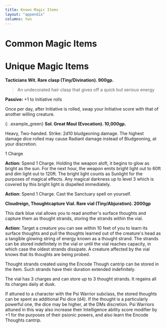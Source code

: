 ```yaml
---
title: Known Magic Items
layout: "appendix"
columns: two
---
```

# Common Magic Items


# Unique Magic Items


**Tacticians Wit. Rare clasp (Tiny/Divination). 900gp.**

> An undecorated hair clasp that gives off a quick but serious energy

**Passive:** +1 to Initiative rolls

Once per day, after Initiative is rolled, swap your Initiative score with that of another willing creature.

{: .example_green}
**Sol. Great Maul (Evocation). 10,000gp.**

Heavy, Two-handed. Strike: 2d10 bludgeoning damage. The highest damage dice rolled may cause Radiant damage instead of Bludgeoning, at your discretion.

1 Charge

**Action:** Spend 1 Charge. Holding the weapon aloft, it begins to glow as bright as the sun. For the next hour, the weapon emits bright light out to 60ft and dim light out to 120ft. The bright light counts as Sunlight for the purposes of magical effects. Any magical darkness up to level 3 which is covered by this bright light is dispelled immediately.

**Action:** Spend 1 Charge. Cast the Sanctuary spell on yourself.

**Cloudreign, Thoughtcapture Vial. Rare vial (Tiny/Abjuration). 2000gp**

This dark blue vial allows you to read another's surface thoughts and capture them as thought strands, storing the strands within the vial.

**Action:** Target a creature you can see within 10 feet of you to learn its surface thoughts and pull the thoughts learned out of the creature's head as a tangible glowing string of energy known as a thought strand. The strands can be stored indefinitely in the vial or until the vial reaches capacity, in which case the oldest strands dissipate. A creature affected by the vial knows that its thoughts are being probed.

Thought strands created using the Encode Though cantrip can be stored in the item. Such strands have their duration extended indefinitely.

The vial has 3 charges and can store up to 3 thought strands. It regains all its charges daily at dusk.

If attuned to a character with the Psi Warrior subclass, the stored thoughts can be spent as additional Psi dice (d4). If the thought is a particularly powerful one, the dice may be higher, at the DMs discretion. Psi Warriors attuned in this way also increase their Intelligence ability score modifier by +1 for the purposes of their psionic powers, and also learn the Encode Thoughts cantrip.

